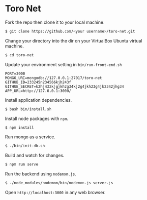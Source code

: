 # Toro Net

Fork the repo then clone it to your local machine.

```bash
$ git clone https://github.com/<your username>/toro-net.git
```

Change your directory into the dir on your VirtualBox Ubuntu virtual machine.

```bash
$ cd toro-net
```

Update your environment setting in `bin/run-front-end.sh`

```
PORT=3000
MONGO_URI=mongodb://127.0.0.1:27017/toro-net
GITHUB_ID=233245n234566kjh243f
GITHUB_SECRET=k2hj432kjgjkh2g34kj2g4jkh23g4jk2342jhg34
APP_URL=http://127.0.0.1:3000/
```

Install application dependencies.

```bash
$ bash bin/install.sh
```

Install node packages with `npm`.

```bash
$ npm install
``` 

Run mongo as a service.  

```bash
$ ./bin/init-db.sh
```

Build and watch for changes.

```bash
$ npm run serve
```

Run the backend using `nodemon.js`.

```bash
$ ./node_modules/nodemon/bin/nodemon.js server.js
```

Open `http://localhost:3000` in any web browser.
